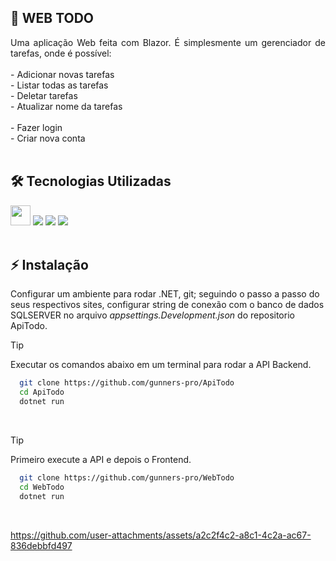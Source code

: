 ## 🚀 WEB TODO
<div align="justify">Uma aplicação Web feita com Blazor. É simplesmente um gerenciador de tarefas, onde é possível:<br /><br />
  - Adicionar novas tarefas<br />
  - Listar todas as tarefas<br />
  - Deletar tarefas<br />
  - Atualizar nome da tarefas<br /><br />    
  - Fazer login<br />
  - Criar nova conta<br />
</div><br />

## 🛠 Tecnologias Utilizadas
<div>
<img width="32px" src="https://upload.wikimedia.org/wikipedia/commons/thumb/d/d0/Blazor.png/900px-Blazor.png" />
<img src="https://img.shields.io/badge/C%23-239120?style=for-the-badge&logo=c-sharp&logoColor=white" />
<img src="https://img.shields.io/badge/HTML5-E34F26?style=for-the-badge&logo=html5&logoColor=white" />
<img src="https://img.shields.io/badge/CSS3-1572B6?style=for-the-badge&logo=css3&logoColor=white" />
</div><br /> 


## ⚡️ Instalação

Configurar um ambiente para rodar .NET, git; seguindo o passo a passo do seus respectivos sites,
configurar string de conexão com o banco de dados SQLSERVER no arquivo <i>appsettings.Development.json</i>
do repositorio ApiTodo.<br />

> [!TIP]
> Executar os comandos abaixo em um terminal para rodar a API Backend.

```bash
  git clone https://github.com/gunners-pro/ApiTodo
  cd ApiTodo
  dotnet run
```
<br />

> [!TIP]
> Primeiro execute a API e depois o Frontend.

```bash
  git clone https://github.com/gunners-pro/WebTodo
  cd WebTodo
  dotnet run
```  
<br />

https://github.com/user-attachments/assets/a2c2f4c2-a8c1-4c2a-ac67-836debbfd497
